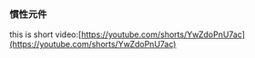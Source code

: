 ### 慣性元件

this is short video:[https://youtube.com/shorts/YwZdoPnU7ac](https://youtube.com/shorts/YwZdoPnU7ac)
